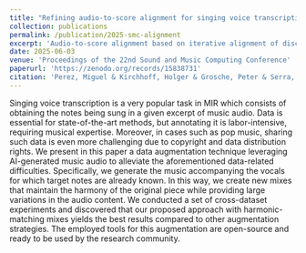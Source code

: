 ```yaml
---
title: "Refining audio-to-score alignment for singing voice transcription"
collection: publications
permalink: /publication/2025-smc-alignment
excerpt: 'Audio-to-score alignment based on iterative alignment of discrete events'
date: 2025-06-03
venue: 'Proceedings of the 22nd Sound and Music Computing Conference'
paperurl: 'https://zenodo.org/records/15838731'
citation: 'Perez, Miguel & Kirchhoff, Holger & Grosche, Peter & Serra, Xavier (2025) &quot;Refining audio-to-score alignment for singing voice transcription&quot; <i>Proceedings of the 22nd Sound and Music Computing Conference, Graz (Austria)</i>.'
---
```

Singing voice transcription is a very popular task in MIR which consists of obtaining the notes being sung in a given excerpt of music audio. 
Data is essential for state-of-the-art methods, but annotating it is labor-intensive, requiring musical expertise.
Moreover, in cases such as pop music, sharing such data is even more challenging due to copyright and data distribution rights. 
We present in this paper a data augmentation technique leveraging AI-generated music audio to alleviate the aforementioned data-related difficulties. 
Specifically, we generate the music accompanying the vocals for which target notes are already known. 
In this way, we create new mixes that maintain the harmony of the original piece while providing large variations in the audio content. 
We conducted a set of cross-dataset experiments and discovered that our proposed approach with harmonic-matching mixes yields the best results compared to other augmentation strategies.
The employed tools for this augmentation are open-source and ready to be used by the research community.
